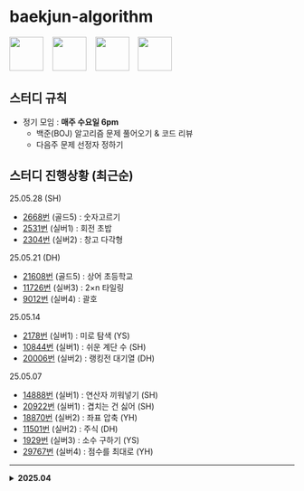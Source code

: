 # baekjun-algorithm

<div>
  <a href="https://github.com/apple3285"><img src="https://avatars.githubusercontent.com/u/32658464?v=4" width="60"></a> &nbsp&nbsp
  <a href="https://github.com/Rose4tune"><img src="https://avatars.githubusercontent.com/u/81802112?v=4" width="60"></a> &nbsp&nbsp
  <a href="https://github.com/dydgjs200"><img src="https://avatars.githubusercontent.com/u/25136172?v=4" width="60"></a> &nbsp&nbsp
  <a href="https://github.com/jung18"><img src="https://avatars.githubusercontent.com/u/81799517?v=4" width="60"></a>
</div>

<!-- * [번](https://www.acmicpc.net/problem/) (실버) : () -->

## 스터디 규칙
* 정기 모임 : **매주 수요일 6pm**
  * 백준(BOJ) 알고리즘 문제 풀어오기 & 코드 리뷰
  * 다음주 문제 선정자 정하기

## 스터디 진행상황 (최근순)
25.05.28 (SH)
* [2668번](https://www.acmicpc.net/problem/2668) (골드5) : 숫자고르기
* [2531번](https://www.acmicpc.net/problem/2531) (실버1) : 회전 초밥
* [2304번](https://www.acmicpc.net/problem/2304) (실버2) : 창고 다각형

25.05.21 (DH)
* [21608번](https://www.acmicpc.net/problem/21608) (골드5) : 상어 초등학교
* [11726번](https://www.acmicpc.net/problem/11726) (실버3) : 2×n 타일링
* [9012번](https://www.acmicpc.net/problem/9012) (실버4) : 괄호

25.05.14
* [2178번](https://www.acmicpc.net/problem/2178) (실버1) : 미로 탐색 (YS)
* [10844번](https://www.acmicpc.net/problem/10844) (실버1) : 쉬운 계단 수 (SH)
* [20006번](https://www.acmicpc.net/problem/20006) (실버2) : 랭킹전 대기열 (DH)

25.05.07
* [14888번](https://www.acmicpc.net/problem/14888) (실버1) : 연산자 끼워넣기 (SH)
* [20922번](https://www.acmicpc.net/problem/20922) (실버1) : 겹치는 건 싫어 (SH)
* [18870번](https://www.acmicpc.net/problem/18870) (실버2) : 좌표 압축 (YH)
* [11501번](https://www.acmicpc.net/problem/11501) (실버2) : 주식 (DH)
* [1929번](https://www.acmicpc.net/problem/1929) (실버3) : 소수 구하기 (YS)
* [29767번](https://www.acmicpc.net/problem/29767) (실버4) : 점수를 최대로 (YH)

---

<details>
  <summary><b>2025.04</b></summary>
  <div markdown="1">
25.04.30 
(근로자의 날~어린이날 이어진 연휴로 스터디도 봄방학) <br/>
    
25.04.23
* [1744번](https://www.acmicpc.net/problem/1744) (골드4) : 수 묶기 (YS)
* [2110번](https://www.acmicpc.net/problem/2110) (골드4) : 공유기 설치 (SH)
* [6603번](https://www.acmicpc.net/problem/6603) (실버2) : 로또 (YH)
    
25.04.16
* [9935번](https://www.acmicpc.net/problem/9935) (골드4) : 문자열 폭발 (YH)
* [2156번](https://www.acmicpc.net/problem/2156) (실버1) : 포도주 시식 (DH)
* [11053번](https://www.acmicpc.net/problem/11053) (실버2) : 가장 긴 증가하는 부분 수열 (SH)

25.04.08
* [16928번](https://www.acmicpc.net/problem/16928) (골드5) : 뱀과 사다리 게임 (YH)
* [10773번](https://www.acmicpc.net/problem/10773) (실버4) : 제로 (YH)
* [1181번](https://www.acmicpc.net/problem/1181) (실버5) : 단어 정렬 (YH)
  </div>
</details>

